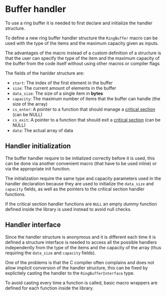 # Buffer handler

To use a ring buffer it is needed to first declare and initialize the handler structure.

To define a new ring buffer handler structure the `RingBuffer` macro can be used with
the type of the items and the maximum capacity given as inputs.

The advantages of the macro instead of a custom definition of a structure is that the user
can specify the type of the item and the maximum capacity of the buffer from the code itself
without using other macros or compiler flags

The fields of the hanlder structure are:

- `start`: The index of the first element in the buffer
- `size`: The current amount of elements in the buffer
- `data_size`: The size of a single item in **bytes**
- `capacity`: The maximum number of items that the buffer can handle (the size of the array)
- `cs_enter`: A pointer to a function that should manage a [critical section](critical-section.md) (can be NULL)
- `cs_exit`: A pointer to a function that should exit a [critical section](critical-section.md) (can be NULL)
- `data`: The actual array of data

## Handler initialization

The buffer handler require to be initialized correctly before it is used, this can be done
via another convenient macro (that have to be used inline) or via the appropriate init function.

The initialization require the same type and capacity parameters used in the handler declaration
because they are used to initialize the `data_size` and `capacity` fields, as well as the pointers
to the critical section handler functions.

If the critical section handler functions are `NULL` an empty *dummy* function
defined inside the library is used instead to avoid null checks.

## Handler interface

Since the handler structure is anonymous and it is different each time it is defined
a structure interface is needed to access all the possible handlers independently from
the type of the items and the capacity of the array (thus requiring the `data_size` and `capacity` fields).

One of the problems is that the C compiler often complains and does not allow implicit
conversion of the handler structure, this can be fixed by explicitely casting the handler
to the `RingBufferInterface` type.

To avoid casting every time a function is called, basic macro wrappers are defined
for each function inside the library.

